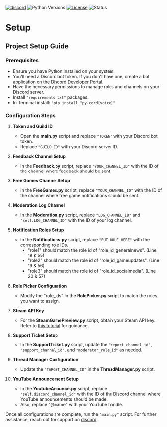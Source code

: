 [![discord](https://img.shields.io/badge/Discord-purple?logo=discord&logoColor=white)](https://discordapp.com/users/499240258114682900)
![Python Versions](https://img.shields.io/badge/python-3.10%20|%203.11%20|%203.12-blue)
[![License](https://img.shields.io/badge/license-MIT-blue)](https://github.com/kev2block/DiscordBot/blob/main/LICENSE)
![Status](https://img.shields.io/badge/status-finished-green)


# Setup

## Project Setup Guide

### Prerequisites
- Ensure you have Python installed on your system.
- You'll need a Discord bot token. If you don't have one, create a bot application on the [Discord Developer Portal](https://discord.com/developers/applications).
- Have the necessary permissions to manage roles and channels on your Discord server.
- Install `"requirements.txt"` packages.
- In Terminal install: `"pip install "py-cord[voice]"`

### Configuration Steps

1. **Token and Guild ID**
   - Open the **main.py** script and replace `"TOKEN"` with your Discord bot token.
   - Replace `"GUILD_ID"` with your Discord server ID.

2. **Feedback Channel Setup**
   - In the **Feedback.py** script, replace `"YOUR_CHANNEL_ID"` with the ID of the channel where feedback should be sent.

3. **Free Games Channel Setup**
   - In the **FreeGames.py** script, replace `"YOUR_CHANNEL_ID"` with the ID of the channel where free game notifications should be sent.

4. **Moderation Log Channel**
   - In the **Moderation.py** script, replace `"LOG_CHANNEL_ID"` and `"self.LOG_CHANNEL_ID"` with the ID of your log channel.

5. **Notification Roles Setup**
   - In the **Notifications.py** script, replace `"PUT_ROLE_HERE"` with the corresponding role IDs.
     - "role1" should match the role id of "role_id_generalnews". (Line 18 & 55)
     - "role2" should match the role id of "role_id_gameupdates". (Line 19 & 56)
     - "role3" should match the role id of "role_id_socialmedia". (Line 20 & 57)

6. **Role Picker Configuration**
   - Modify the "role_ids" in the **RolePicker.py** script to match the roles you want to assign.

7. **Steam API Key**
   - For the **SteamGamePreview.py** script, obtain your Steam API key. Refer to [this tutorial](https://www.youtube.com/watch?v=hBqQh5lyQBw) for guidance.

8. **Support Ticket Setup**
   - In the **SupportTicket.py** script, update the `"report_channel_id"`, `"support_channel_id"`, and `"moderator_role_id"` as needed.

9. **Thread Manager Configuration**
   - Update the `"TARGET_CHANNEL_ID"` in the **ThreadManager.py** script.

10. **YouTube Announcement Setup**
    - In the **YoutubeAnounce.py** script, replace `"self.discord_channel_id"` with the ID of the Discord channel where YouTube announcements should be made.
    - Also, replace "@name" with your YouTube handle.

Once all configurations are complete, run the `"main.py"` script. For further assistance, reach out for support on [discord](https://discord.gg/4xwf8F46Pd).

